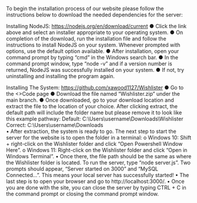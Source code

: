 To begin the installation process of our website please follow the instructions below to download the needed dependencies for the server:

Installing NodeJS: 
https://nodejs.org/en/download/current
●	Click the link above and select an installer appropriate to your operating system.
●	On completion of the download, run the installation file and follow the instructions to install NodeJS on your system. Whenever prompted with options, use the default option available.
●	After installation, open your command prompt by typing “cmd” in the Windows search bar.
●	In the command prompt window, type “node -v” and if a version number is returned, NodeJS was successfully installed on your system. 
●	If not, try uninstalling and installing the program again.

Installing The System:
https://github.com/xawood1127/Wishlister
●	Go to the <>Code page
●	Download the file named “Wishlister.zip” under the main branch.
●	Once downloaded, go to your download location and extract the file to the location of your choice. After clicking extract, the default path will include the folder name but please remove it to look like this example pathway:
Default: C:\Users\username\Downloads\Wishlister 
Correct: C:\Users\username\Downloads\
•	After extraction, the system is ready to go. The next step to start the server for the website is to open the folder in a terminal:
o	Windows 10: Shift + right-click on the Wishlister folder and click “Open Powershell Window Here”.
o	Windows 11: Right-click on the Wishlister folder and click “Open in Windows Terminal”.
•	Once there, the file path should be the same as where the Wishlister folder is located. To run the server, type “node server.js”. Two prompts should appear, “Server started on 3000” and “MySQL Connected...”. This means your local server has successfully started!
•	The last step is to open your browser and go to http://localhost:3000/.
•	Once you are done with the site, you can close the server by typing CTRL + C in the command prompt or closing the command prompt window.
